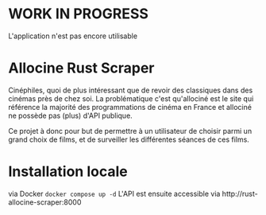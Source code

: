 # WORK IN PROGRESS
L'application n'est pas encore utilisable

# Allocine Rust Scraper
Cinéphiles, quoi de plus intéressant que de revoir des classiques dans des cinémas près de chez soi.
La problématique c'est qu'allociné est le site qui référence la majorité des programmations de cinéma en France et allociné ne possède pas (plus) d'API publique.

Ce projet à donc pour but de permettre à un utilisateur de choisir parmi un grand choix de films, et de surveiller les différentes séances de ces films.

# Installation locale
via Docker
`docker compose up -d`
L'API est ensuite accessible via http://rust-allocine-scraper:8000
